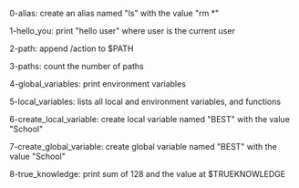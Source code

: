 0-alias:
    create an alias named "ls" with the
    value "rm *"

1-hello_you:
    print "hello user" where user is the 
    current user

2-path:
    append /action to $PATH

3-paths:
    count the number of paths

4-global_variables:
    print environment variables

5-local_variables:
    lists all local and environment 
    variables, and functions

6-create_local_variable:
    create local variable named "BEST"
    with the value "School"

7-create_global_variable:
    create global variable named "BEST"
    with the value "School"

8-true_knowledge:
    print sum of 128 and the value at
    $TRUEKNOWLEDGE
